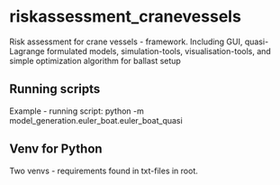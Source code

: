 # riskassessment_cranevessels
Risk assessment for crane vessels - framework. Including GUI, quasi-Lagrange formulated models, simulation-tools, visualisation-tools, and simple optimization algorithm for ballast setup

## Running scripts
Example - running script:
python -m model_generation.euler_boat.euler_boat_quasi

## Venv for Python
Two venvs - requirements found in txt-files in root. 